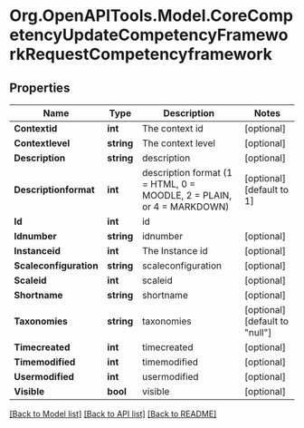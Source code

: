 # Org.OpenAPITools.Model.CoreCompetencyUpdateCompetencyFrameworkRequestCompetencyframework

## Properties

Name | Type | Description | Notes
------------ | ------------- | ------------- | -------------
**Contextid** | **int** | The context id | [optional] 
**Contextlevel** | **string** | The context level | [optional] 
**Description** | **string** | description | [optional] 
**Descriptionformat** | **int** | description format (1 &#x3D; HTML, 0 &#x3D; MOODLE, 2 &#x3D; PLAIN, or 4 &#x3D; MARKDOWN) | [optional] [default to 1]
**Id** | **int** | id | 
**Idnumber** | **string** | idnumber | [optional] 
**Instanceid** | **int** | The Instance id | [optional] 
**Scaleconfiguration** | **string** | scaleconfiguration | [optional] 
**Scaleid** | **int** | scaleid | [optional] 
**Shortname** | **string** | shortname | [optional] 
**Taxonomies** | **string** | taxonomies | [optional] [default to "null"]
**Timecreated** | **int** | timecreated | [optional] 
**Timemodified** | **int** | timemodified | [optional] 
**Usermodified** | **int** | usermodified | [optional] 
**Visible** | **bool** | visible | [optional] 

[[Back to Model list]](../README.md#documentation-for-models) [[Back to API list]](../README.md#documentation-for-api-endpoints) [[Back to README]](../README.md)

